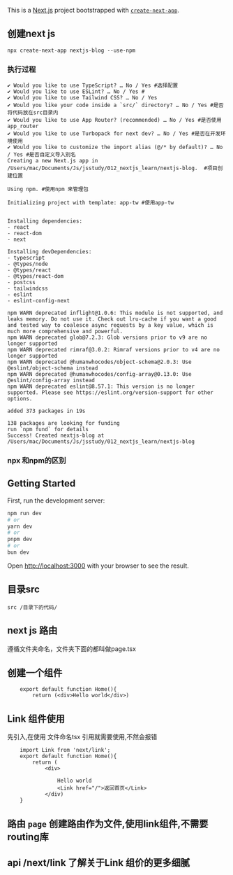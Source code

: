 This is a [Next.js](https://nextjs.org) project bootstrapped with [`create-next-app`](https://nextjs.org/docs/app/api-reference/cli/create-next-app).
##  创建next js 

    npx create-next-app nextjs-blog --use-npm

### 执行过程
    ✔ Would you like to use TypeScript? … No / Yes #选择配置
    ✔ Would you like to use ESLint? … No / Yes #
    ✔ Would you like to use Tailwind CSS? … No / Yes
    ✔ Would you like your code inside a `src/` directory? … No / Yes #是否将代码放在src目录内
    ✔ Would you like to use App Router? (recommended) … No / Yes #是否使用app_router
    ✔ Would you like to use Turbopack for next dev? … No / Yes #是否在开发环境使用
    ✔ Would you like to customize the import alias (@/* by default)? … No / Yes #是否自定义导入别名
    Creating a new Next.js app in /Users/mac/Documents/Js/jsstudy/012_nextjs_learn/nextjs-blog.  #项目创建位置

    Using npm. #使用npm 来管理包

    Initializing project with template: app-tw #使用app-tw 


    Installing dependencies:
    - react
    - react-dom
    - next

    Installing devDependencies:
    - typescript
    - @types/node
    - @types/react
    - @types/react-dom
    - postcss
    - tailwindcss
    - eslint
    - eslint-config-next

    npm WARN deprecated inflight@1.0.6: This module is not supported, and leaks memory. Do not use it. Check out lru-cache if you want a good and tested way to coalesce async requests by a key value, which is much more comprehensive and powerful.
    npm WARN deprecated glob@7.2.3: Glob versions prior to v9 are no longer supported
    npm WARN deprecated rimraf@3.0.2: Rimraf versions prior to v4 are no longer supported
    npm WARN deprecated @humanwhocodes/object-schema@2.0.3: Use @eslint/object-schema instead
    npm WARN deprecated @humanwhocodes/config-array@0.13.0: Use @eslint/config-array instead
    npm WARN deprecated eslint@8.57.1: This version is no longer supported. Please see https://eslint.org/version-support for other options.

    added 373 packages in 19s

    138 packages are looking for funding
    run `npm fund` for details
    Success! Created nextjs-blog at /Users/mac/Documents/Js/jsstudy/012_nextjs_learn/nextjs-blog
### npx 和npm的区别
## Getting Started

First, run the development server:

```bash
npm run dev
# or
yarn dev
# or
pnpm dev
# or
bun dev
```

Open [http://localhost:3000](http://localhost:3000) with your browser to see the result.
## 目录src 
    src /目录下的代码/
## next js 路由
  遵循文件夹命名，文件夹下面的都叫做page.tsx
## 创建一个组件
```
    export default function Home(){
        return (<div>Hello world</div>)
```


## Link 组件使用
先引入,在使用
文件命名tsx 
引用就需要使用,不然会报错
```
    import Link from 'next/link';
    export default function Home(){
        return (
            <div>

                Hello world
                <Link href="/">返回首页</Link>
            </div)
    }

```

##  路由 `page` 创建路由作为文件,使用link组件,不需要routing库

## api  /next/link 了解关于Link 组价的更多细腻

